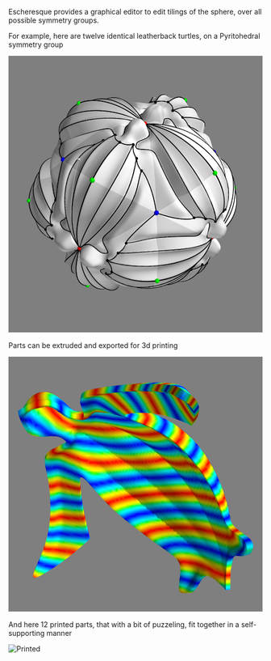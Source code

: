 
Escheresque provides a graphical editor to edit tilings of the sphere, over all possible symmetry groups.

For example, here are twelve identical leatherback turtles, on a Pyritohedral symmetry group

![Turtles](data/turtles.png)

Parts can be extruded and exported for 3d printing

![Turtle](data/turtle.png)

And here 12 printed parts, that with a bit of puzzeling, fit together in a self-supporting manner

![Printed](data/printed.png)
